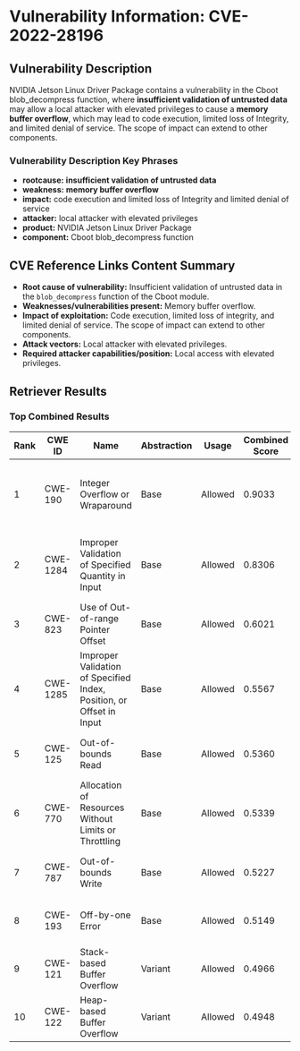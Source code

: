 # Vulnerability Information: CVE-2022-28196

## Vulnerability Description
NVIDIA Jetson Linux Driver Package contains a vulnerability in the Cboot blob_decompress function, where **insufficient validation of untrusted data** may allow a local attacker with elevated privileges to cause a **memory buffer overflow**, which may lead to code execution, limited loss of Integrity, and limited denial of service. The scope of impact can extend to other components.

### Vulnerability Description Key Phrases
- **rootcause:** **insufficient validation of untrusted data**
- **weakness:** **memory buffer overflow**
- **impact:** code execution and limited loss of Integrity and limited denial of service
- **attacker:** local attacker with elevated privileges
- **product:** NVIDIA Jetson Linux Driver Package
- **component:** Cboot blob_decompress function

## CVE Reference Links Content Summary
- **Root cause of vulnerability:** Insufficient validation of untrusted data in the `blob_decompress` function of the Cboot module.
- **Weaknesses/vulnerabilities present:** Memory buffer overflow.
- **Impact of exploitation:** Code execution, limited loss of integrity, and limited denial of service. The scope of impact can extend to other components.
- **Attack vectors:** Local attacker with elevated privileges.
- **Required attacker capabilities/position:** Local access with elevated privileges.

## Retriever Results

### Top Combined Results

| Rank | CWE ID | Name | Abstraction | Usage | Combined Score | Retrievers | Individual Scores |
|------|--------|------|-------------|-------|---------------|------------|-------------------|
| 1 | CWE-190 | Integer Overflow or Wraparound | Base | Allowed | 0.9033 | dense, sparse, graph | dense: 0.565, sparse: 0.460, graph: 1.000 |
| 2 | CWE-1284 | Improper Validation of Specified Quantity in Input | Base | Allowed | 0.8306 | dense, sparse, graph | dense: 0.576, sparse: 0.483, graph: 0.745 |
| 3 | CWE-823 | Use of Out-of-range Pointer Offset | Base | Allowed | 0.6021 | sparse, graph | sparse: 0.428, graph: 1.000 |
| 4 | CWE-1285 | Improper Validation of Specified Index, Position, or Offset in Input | Base | Allowed | 0.5567 | dense, sparse | dense: 0.594, sparse: 0.454 |
| 5 | CWE-125 | Out-of-bounds Read | Base | Allowed | 0.5360 | sparse, graph | sparse: 0.466, graph: 0.754 |
| 6 | CWE-770 | Allocation of Resources Without Limits or Throttling | Base | Allowed | 0.5339 | sparse, graph | sparse: 0.440, graph: 0.789 |
| 7 | CWE-787 | Out-of-bounds Write | Base | Allowed | 0.5227 | dense, sparse | dense: 0.541, sparse: 0.440 |
| 8 | CWE-193 | Off-by-one Error | Base | Allowed | 0.5149 | dense, sparse | dense: 0.525, sparse: 0.441 |
| 9 | CWE-121 | Stack-based Buffer Overflow | Variant | Allowed | 0.4966 | dense, sparse | dense: 0.561, sparse: 0.450 |
| 10 | CWE-122 | Heap-based Buffer Overflow | Variant | Allowed | 0.4948 | dense, sparse | dense: 0.560, sparse: 0.447 |

